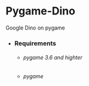 # Pygame-Dino

<phr>Google Dino on pygame</phr>

- ### Requirements

  - ###### pygame 3.6 and highter
  - ###### pygame
